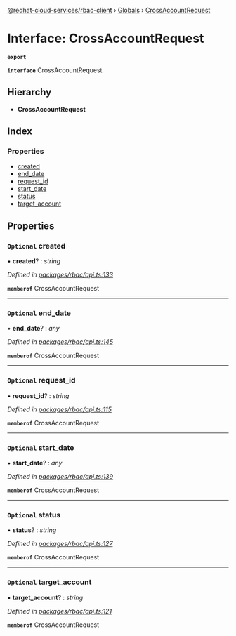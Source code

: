 [@redhat-cloud-services/rbac-client](../README.md) › [Globals](../globals.md) › [CrossAccountRequest](crossaccountrequest.md)

# Interface: CrossAccountRequest

**`export`** 

**`interface`** CrossAccountRequest

## Hierarchy

* **CrossAccountRequest**

## Index

### Properties

* [created](crossaccountrequest.md#optional-created)
* [end_date](crossaccountrequest.md#optional-end_date)
* [request_id](crossaccountrequest.md#optional-request_id)
* [start_date](crossaccountrequest.md#optional-start_date)
* [status](crossaccountrequest.md#optional-status)
* [target_account](crossaccountrequest.md#optional-target_account)

## Properties

### `Optional` created

• **created**? : *string*

*Defined in [packages/rbac/api.ts:133](https://github.com/RedHatInsights/javascript-clients/blob/master/packages/rbac/api.ts#L133)*

**`memberof`** CrossAccountRequest

___

### `Optional` end_date

• **end_date**? : *any*

*Defined in [packages/rbac/api.ts:145](https://github.com/RedHatInsights/javascript-clients/blob/master/packages/rbac/api.ts#L145)*

**`memberof`** CrossAccountRequest

___

### `Optional` request_id

• **request_id**? : *string*

*Defined in [packages/rbac/api.ts:115](https://github.com/RedHatInsights/javascript-clients/blob/master/packages/rbac/api.ts#L115)*

**`memberof`** CrossAccountRequest

___

### `Optional` start_date

• **start_date**? : *any*

*Defined in [packages/rbac/api.ts:139](https://github.com/RedHatInsights/javascript-clients/blob/master/packages/rbac/api.ts#L139)*

**`memberof`** CrossAccountRequest

___

### `Optional` status

• **status**? : *string*

*Defined in [packages/rbac/api.ts:127](https://github.com/RedHatInsights/javascript-clients/blob/master/packages/rbac/api.ts#L127)*

**`memberof`** CrossAccountRequest

___

### `Optional` target_account

• **target_account**? : *string*

*Defined in [packages/rbac/api.ts:121](https://github.com/RedHatInsights/javascript-clients/blob/master/packages/rbac/api.ts#L121)*

**`memberof`** CrossAccountRequest
